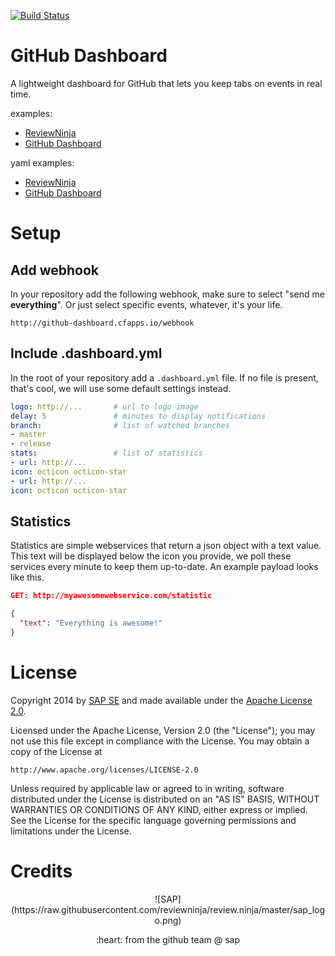 [![Build Status](https://travis-ci.org/reviewninja/dashboard.svg?branch=master)](https://travis-ci.org/reviewninja/dashboard)

# GitHub Dashboard

A lightweight dashboard for GitHub that lets you keep tabs on events in real time.

examples:
- [ReviewNinja](http://github-dashboard.cfapps.io/reviewninja/review.ninja)
- [GitHub Dashboard](http://github-dashboard.cfapps.io/reviewninja/dashboard)

yaml examples:
- [ReviewNinja](https://github.com/reviewninja/review.ninja/blob/master/.dashboard.yml)
- [GitHub Dashboard](https://github.com/reviewninja/dashboard/blob/master/.dashboard.yml)

# Setup

## Add webhook

In your repository add the following webhook, make sure to 
select "send me **everything**". Or just select
specific events, whatever, it's your life.
```
http://github-dashboard.cfapps.io/webhook
```

## Include .dashboard.yml

In the root of your repository add a ```.dashboard.yml``` file.
If no file is present, that's cool, we will use some default settings instead.

```yaml
logo: http://...       # url to logo image
delay: 5               # minutes to display notifications
branch:                # list of watched branches
- master
- release
stats:                 # list of statistics
- url: http://...
icon: octicon octicon-star
- url: http://...
icon: octicon octicon-star
```

## Statistics

Statistics are simple webservices that return a json object with a text value. 
This text will be displayed below the icon you provide, we poll these services
every minute to keep them up-to-date.
An example payload looks like this.
```json
GET: http://myawesomewebservice.com/statistic

{
  "text": "Everything is awesome!"
}
```


# License

Copyright 2014 by [SAP SE](http://www.sap.com) and made available under the
[Apache License 2.0](http://www.apache.org/licenses/LICENSE-2.0). 

Licensed under the Apache License, Version 2.0 (the "License");
you may not use this file except in compliance with the License.
You may obtain a copy of the License at

    http://www.apache.org/licenses/LICENSE-2.0

Unless required by applicable law or agreed to in writing, software
distributed under the License is distributed on an "AS IS" BASIS,
WITHOUT WARRANTIES OR CONDITIONS OF ANY KIND, either express or implied.
See the License for the specific language governing permissions and
limitations under the License.


# Credits

<p align="center">
![SAP](https://raw.githubusercontent.com/reviewninja/review.ninja/master/sap_logo.png)

<p align="center">
:heart: from the github team @ sap
